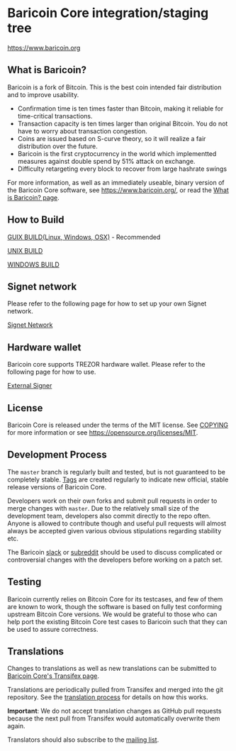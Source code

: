 Baricoin Core integration/staging tree
=====================================

https://www.baricoin.org

What is Baricoin?
----------------

Baricoin is a fork of Bitcoin. This is the best coin intended fair distribution and to improve usability.

 - Confirmation time is ten times faster than Bitcoin, making it reliable for time-critical transactions.
 - Transaction capacity is ten times larger than original Bitcoin. You do not have to worry about transaction congestion.
 - Coins are issued based on S-curve theory, so it will realize a fair distribution over the future.
 - Baricoin is the first cryptocurrency in the world which implementted measures against double spend by 51% attack on exchange.
 - Difficulty retargeting every block to recover from large hashrate swings


For more information, as well as an immediately useable, binary version of
the Baricoin Core software, see https://www.baricoin.org/, or read the
[What is Baricoin? page](https://www.baricoin.org/en/what_is_baricoin).

How to Build
------------

[GUIX BUILD(Linux, Windows, OSX)](./contrib/guix/README.md) - Recommended

[UNIX BUILD](./doc/build-unix.md)

[WINDOWS BUILD](./doc/build-windows.md)

Signet network
--------------
Please refer to the following page for how to set up your own Signet network.

[Signet Network](./doc/signet.md)

Hardware wallet
---------------

Baricoin core supports TREZOR hardware wallet. Please refer to the following page for how to use.

[External Signer](./doc/external-signer.md)

License
-------

Baricoin Core is released under the terms of the MIT license. See [COPYING](COPYING) for more
information or see https://opensource.org/licenses/MIT.

Development Process
-------------------

The `master` branch is regularly built and tested, but is not guaranteed to be
completely stable. [Tags](https://github.com/baricoin/baricoin/tags) are created
regularly to indicate new official, stable release versions of Baricoin Core.

Developers work on their own forks and submit pull requests in order to merge
changes with `master`. Due to the relatively small size of the development team,
developers also commit directly to the repo often. Anyone is allowed to contribute
though and useful pull requests will almost always be accepted given various
obvious stipulations regarding stability etc. 

The Baricoin [slack](http://slack.baricoin.org/) or [subreddit](https://reddit.com/r/baricoin)
should be used to discuss complicated or controversial changes with the developers 
before working on a patch set.

Testing
-------

Baricoin currently relies on Bitcoin Core for its testcases, and few of them are
known to work, though the software is based on fully test conforming upstream 
Bitcoin Core versions. We would be grateful to those who can help port the existing
Bitcoin Core test cases to Baricoin such that they can be used to assure correctness.

Translations
------------

Changes to translations as well as new translations can be submitted to
[Baricoin Core's Transifex page](https://www.transifex.com/bitcoin/bitcoin/).

Translations are periodically pulled from Transifex and merged into the git repository. See the
[translation process](doc/translation_process.md) for details on how this works.

**Important**: We do not accept translation changes as GitHub pull requests because the next
pull from Transifex would automatically overwrite them again.

Translators should also subscribe to the [mailing list](https://groups.google.com/forum/#!forum/bitcoin-translators).
